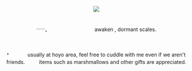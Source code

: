 <div align="center">
    <img src="https://i.ibb.co/b6nh18h/Ba-l-ks-z983-20240922005320.png">
</div>
ㅤ
ㅤ

<p align="center">
𓎠𓎠₊ㅤㅤㅤㅤㅤㅤㅤㅤㅤㅤawaken , dormant scales.
</p>

ㅤ
⠀<p align="center">
❛ㅤㅤㅤㅤusually at hoyo area,  feel free to cuddle with me even if we aren't friends.ㅤㅤㅤitems such as marshmallows and other gifts are appreciated.
</p>
